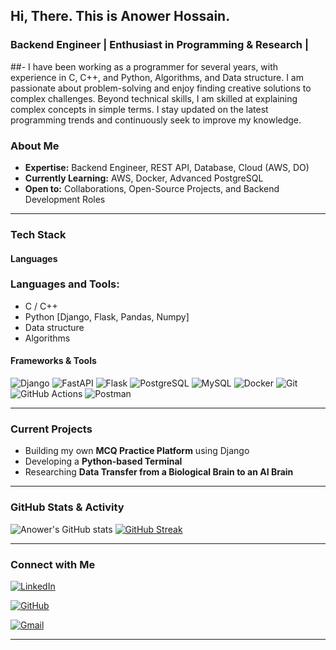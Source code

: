 ## Hi, There. This is Anower Hossain.

### Backend Engineer | Enthusiast in Programming & Research |

##- I have been working as a programmer for several years, with experience in C, C++, and Python, Algorithms, and Data structure. I am passionate about problem-solving and enjoy finding creative solutions to complex challenges. Beyond technical skills, I am skilled at explaining complex concepts in simple terms. I stay updated on the latest programming trends and continuously seek to improve my knowledge.

### About Me
- **Expertise:** Backend Engineer, REST API, Database, Cloud (AWS, DO)
- **Currently Learning:** AWS, Docker, Advanced PostgreSQL
- **Open to:** Collaborations, Open-Source Projects, and Backend Development Roles

---

### Tech Stack
#### Languages<h3 align="left">Languages and Tools:</h3>
- C / C++
- Python [Django, Flask, Pandas, Numpy]
- Data structure
- Algorithms


#### Frameworks & Tools
![Django](https://img.shields.io/badge/-Django-092E20?style=flat&logo=django&logoColor=white)
![FastAPI](https://img.shields.io/badge/-FastAPI-009688?style=flat&logo=fastapi&logoColor=white)
![Flask](https://img.shields.io/badge/-Flask-000000?style=flat&logo=flask&logoColor=white)
![PostgreSQL](https://img.shields.io/badge/-PostgreSQL-336791?style=flat&logo=postgresql&logoColor=white)
![MySQL](https://img.shields.io/badge/-MySQL-4479A1?style=flat&logo=mysql&logoColor=white)
![Docker](https://img.shields.io/badge/-Docker-2496ED?style=flat&logo=docker&logoColor=white)
![Git](https://img.shields.io/badge/-Git-F05032?style=flat&logo=git&logoColor=white)
![GitHub Actions](https://img.shields.io/badge/-GitHub%20Actions-2088FF?style=flat&logo=github-actions&logoColor=white)
![Postman](https://img.shields.io/badge/-Postman-FF6C37?style=flat&logo=postman&logoColor=white)

---

### Current Projects
- Building my own **MCQ Practice Platform** using Django
- Developing a **Python-based Terminal**
- Researching **Data Transfer from a Biological Brain to an AI Brain**

---

### GitHub Stats & Activity
![Anower's GitHub stats](https://github-readme-stats.vercel.app/api?username=anower77&show_icons=true&theme=tokyonight)
[![GitHub Streak](https://streak-stats.demolab.com/?user=anower77&theme=tokyonight)](https://git.io/streak-stats)

---

### Connect with Me
[![LinkedIn](https://img.shields.io/badge/-LinkedIn-0077B5?style=for-the-badge&logo=linkedin&logoColor=white&logoWidth=20&labelColor=black&color=white&link=https://www.linkedin.com/in/anowerhossain5a346b220/)](https://www.linkedin.com/in/anowerhossain5a346b220/)

[![GitHub](https://img.shields.io/badge/-GitHub-181717?style=for-the-badge&logo=github&logoColor=white&logoWidth=20&labelColor=black&color=white&link=https://github.com/anower77)](https://github.com/anower77)

[![Gmail](https://img.shields.io/badge/-Gmail-D14836?style=for-the-badge&logo=gmail&logoColor=white&logoWidth=20&labelColor=black&color=white&link=mailto:anowerhossain765562@gmail.com)](mailto:anowerhossain765562@gmail.com)

---


